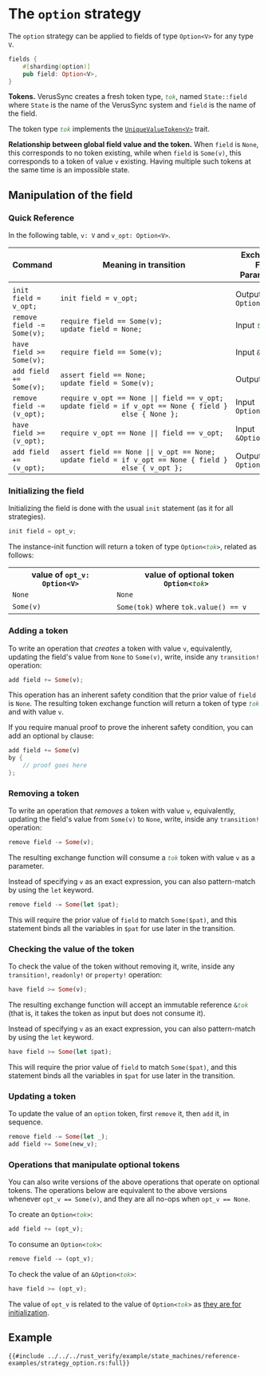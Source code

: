 # The `option` strategy

The `option` strategy can be applied to fields of type `Option<V>` for any type `V`.

```rust
fields {
    #[sharding(option)]
    pub field: Option<V>,
}
```

**Tokens.**
VerusSync creates a fresh token type, <code style="font-style: italic; color: #408040">tok</code>,
named `State::field` where `State` is the name of the VerusSync system and `field` is the name of the field.

The token type <code style="font-style: italic; color: #408040">tok</code> implements the
[`UniqueValueToken<V>`](https://verus-lang.github.io/verus/verusdoc/vstd/tokens/trait.UniqueValueToken.html) trait.

**Relationship between global field value and the token.**
When `field` is `None`, this corresponds to no token existing, while
when `field` is `Some(v)`, this corresponds to a token of value `v` existing.
Having multiple such tokens at the same time is an impossible state.

## Manipulation of the field

### Quick Reference

In the following table, `v: V` and `v_opt: Option<V>`.

<div class="table-wrapper" style="font-size: 13px"><table>
  <colgroup>
     <col span="1" style="width: 40%;">
     <col span="1" style="width: 45%;">
     <col span="1" style="width: 15%;">
  </colgroup>
  <thead>
    <tr>
      <th>Command</th>
      <th>Meaning in transition</th>
      <th>Exchange Fn Parameter</th>
    </tr>
  </thead>
  <tbody>
    <tr><td></td><td></td><td></td></tr>
    <tr>
      <td><code>init field = v_opt;</code></td>
      <td><code>init field = v_opt;</code></td>
      <td>Output <code>Option&lt;<span style="font-style: italic; color: #408040">tok</span>&gt;</code></td>
    </tr> <tr>
      <td><code>remove field -= Some(v);</code></td>
      <td><code>require field == Some(v);</code><br><code>update field = None;</code></td>
      <td>Input <code><span style="font-style: italic; color: #408040">tok</span></code></td>
    </tr> <tr>
      <td><code>have field &gt;= Some(v);</code></td>
      <td><code>require field == Some(v);</code></td>
      <td>Input <code>&amp;<span style="font-style: italic; color: #408040">tok</span></code></td>
    </tr> <tr>
      <td><code>add field += Some(v);</code></td>
      <td><code>assert field == None;</code><br><code>update field = Some(v);</code></td>
      <td>Output <code><span style="font-style: italic; color: #408040">tok</span></code></td>
    </tr> <tr>
      <td><code>remove field -= (v_opt);</code></td>
      <td><code style="white-space: pre">require v_opt == None || field == v_opt;
update field = if v_opt == None { field }
               else { None };</code></td>
      <td>Input <code>Option&lt;<span style="font-style: italic; color: #408040">tok</span>&gt;</code></td>
    </tr> <tr>
      <td><code>have field &gt;= (v_opt);</code></td>
      <td><code>require v_opt == None || field == v_opt;</code></td>
      <td>Input <code>&amp;Option&lt;<span style="font-style: italic; color: #408040">tok</span>&gt;</code></td>
    </tr> <tr>
      <td><code>add field += (v_opt);</code></td>
      <td><code style="white-space: pre">assert field == None || v_opt == None;
update field = if v_opt == None { field }
               else { v_opt };</code></td>
      <td>Output <code>Option&lt;<span style="font-style: italic; color: #408040">tok</span>&gt;</code></td>
    </tr>
  </tbody>
</table></div>

### Initializing the field

Initializing the field is done with the usual `init` statement (as it for all strategies).

```rust
init field = opt_v;
```

The instance-init function will return a token of type <code>Option&lt;<span style="font-style: italic; color: #408040">tok</span>&gt;</code>,
related as follows:

<table>
  <tr>
    <th>value of <code>opt_v: Option&lt;V&gt;</code></th>
    <th>&nbsp;&nbsp;&nbsp;value of optional token <code>Option&lt;<span style="font-style: italic; color: #408040">tok</span>></code></th>
  </tr>
  <tr>
    <td><code>None</code></td>
    <td><code>None</code></td>
  </tr>
  <tr>
    <td><code>Some(v)</code></td>
    <td><code>Some(tok)</code> where <code>tok.value() == v</code></td>
  </tr>
</table>

### Adding a token

To write an operation that _creates_ a token with value `v`,
equivalently,
updating the field's value from `None` to `Some(v)`, write, inside any `transition!`
operation:

```rust
add field += Some(v);
```

This operation has an inherent safety condition that the prior value of `field` is `None`.
The resulting token exchange function will return a token of type <code><span style="font-style: italic; color: #408040">tok</span></code>
and with value `v`.

If you require manual proof to prove the inherent safety condition, you can add
an optional `by` clause:

```rust
add field += Some(v)
by {
    // proof goes here
};
```

### Removing a token

To write an operation that _removes_ a token with value `v`,
equivalently,
updating the field's value from `Some(v)` to `None`, write, inside any `transition!`
operation:

```rust
remove field -= Some(v);
```

The resulting exchange function will consume a <code><span style="font-style: italic; color: #408040">tok</span></code> token with value `v`
as a parameter.

Instead of specifying `v` as an exact expression, you can also pattern-match
by using the `let` keyword.

```rust
remove field -= Some(let $pat);
```

This will require the prior value of `field` to match `Some($pat)`,
and this statement binds all the variables in `$pat` for use later in the transition.

### Checking the value of the token

To check the value of the token without removing it,
write, inside any `transition!`, `readonly!` or `property!` operation:

```rust
have field >= Some(v);
```

The resulting exchange function will accept an immutable reference
<code>&amp;<span style="font-style: italic; color: #408040">tok</span></code> (that is, it takes the token as input but does not consume it).

Instead of specifying `v` as an exact expression, you can also pattern-match
by using the `let` keyword.

```rust
have field >= Some(let $pat);
```

This will require the prior value of `field` to match `Some($pat)`,
and this statement binds all the variables in `$pat` for use later in the transition.

### Updating a token

To update the value of an `option` token, first `remove` it, then `add` it,
in sequence.

```rust
remove field -= Some(let _);
add field += Some(new_v);
```

### Operations that manipulate optional tokens

You can also write versions of the above operations that operate on optional tokens.
The operations below are equivalent to the above versions whenever `opt_v == Some(v)`,
and they are all no-ops when `opt_v == None`.

To create an <code>Option&lt;<span style="font-style: italic; color: #408040">tok</span>&gt;</code>:

```rust
add field += (opt_v);
```

To consume an <code>Option&lt;<span style="font-style: italic; color: #408040">tok</span>&gt;</code>:

```rust
remove field -= (opt_v);
```

To check the value of an <code>&amp;Option&lt;<span style="font-style: italic; color: #408040">tok</span>&gt;</code>:

```rust
have field >= (opt_v);
```


The value of `opt_v` is related to the value of
<code>Option&lt;<span style="font-style: italic; color: #408040">tok</span>&gt;</code>
as [they are for initialization](#initializing-the-field).

## Example

```rust,ignore
{{#include ../../../rust_verify/example/state_machines/reference-examples/strategy_option.rs:full}}
```
